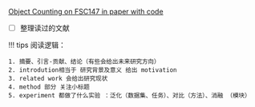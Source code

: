 [Object Counting on FSC147 in paper with code](https://paperswithcode.com/sota/object-counting-on-fsc147)

- [ ] 整理读过的文献

!!! tips
	阅读逻辑：
	
	1. 摘要、引言-贡献、结论（有些会给出未来研究方向）  
	2. introdution相当于 研究背景及意义 给出 motivation  
	3. related work 会给出研究现状  
	4. method 部分 关注小标题  
	5. experiment 都做了什么实验 ：泛化（数据集、任务）、对比（方法）、消融 （模块）
